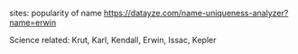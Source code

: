 sites:
popularity of name https://datayze.com/name-uniqueness-analyzer?name=erwin


Science related:
Krut, Karl, Kendall, Erwin, Issac, Kepler